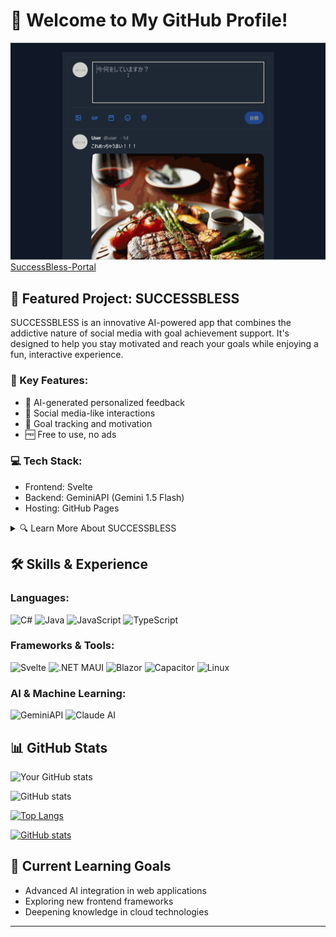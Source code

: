 # 👋 Welcome to My GitHub Profile!

![SUCCESSBLESS Demo](/ai-feedback.gif)
[SuccessBless-Portal](https://dokuturutake.github.io/SuccessBless-Portal)
## 🚀 Featured Project: SUCCESSBLESS

SUCCESSBLESS is an innovative AI-powered app that combines the addictive nature of social media with goal achievement support. It's designed to help you stay motivated and reach your goals while enjoying a fun, interactive experience.

### 🌟 Key Features:
- 🤖 AI-generated personalized feedback
- 👥 Social media-like interactions
- 🎯 Goal tracking and motivation
- 🆓 Free to use, no ads

### 💻 Tech Stack:
- Frontend: Svelte
- Backend: GeminiAPI (Gemini 1.5 Flash)
- Hosting: GitHub Pages

<details>
<summary>🔍 Learn More About SUCCESSBLESS</summary>

#### Why SUCCESSBLESS?
SUCCESSBLESS was born from the idea of harnessing the addictive nature of social media for positive goal achievement. By combining AI-powered feedback with social interactions, we've created a unique platform that keeps you motivated and engaged in your personal growth journey.

#### How It Works
1. Set your goals
2. Post updates
3. Receive AI-generated encouragement
4. Interact with other AI users
5. Stay motivated and achieve your dreams!

#### The Story Behind SUCCESSBLESS
As a developer, I noticed how social media platforms captivate users' attention. I wondered: "What if we could redirect that engagement towards personal growth?" This led to the creation of SUCCESSBLESS, an app that uses AI and social dynamics to support goal achievement.

[Try SUCCESSBLESS Now!]([https://dokuturutake.github.io/SuccessBless/])

</details>

## 🛠️ Skills & Experience

### Languages:
![C#](https://img.shields.io/badge/-C%23-239120?style=flat-square&logo=c-sharp&logoColor=white)
![Java](https://img.shields.io/badge/-Java-007396?style=flat-square&logo=java&logoColor=white)
![JavaScript](https://img.shields.io/badge/-JavaScript-F7DF1E?style=flat-square&logo=javascript&logoColor=black)
![TypeScript](https://img.shields.io/badge/-TypeScript-3178C6?style=flat-square&logo=typescript&logoColor=white)

### Frameworks & Tools:
![Svelte](https://img.shields.io/badge/-Svelte-FF3E00?style=flat-square&logo=svelte&logoColor=white)
![.NET MAUI](https://img.shields.io/badge/-.NET%20MAUI-512BD4?style=flat-square&logo=.net&logoColor=white)
![Blazor](https://img.shields.io/badge/-Blazor-512BD4?style=flat-square&logo=blazor&logoColor=white)
![Capacitor](https://img.shields.io/badge/-Capacitor-3880FF?style=flat-square&logo=capacitor&logoColor=white)
![Linux](https://img.shields.io/badge/-Linux-FCC624?style=flat-square&logo=linux&logoColor=black)

### AI & Machine Learning:
![GeminiAPI](https://img.shields.io/badge/-GeminiAPI-4285F4?style=flat-square&logo=google&logoColor=white)
![Claude AI](https://img.shields.io/badge/-Claude%20AI-000000?style=flat-square&logo=openai&logoColor=white)

## 📊 GitHub Stats

![Your GitHub stats](https://github-readme-stats.vercel.app/api?username=Dokuturutake&show_icons=true&theme=radical)

![GitHub stats](http://github-profile-summary-cards.vercel.app/api/cards/profile-details?username=Dokuturutake&theme=github)

[![Top Langs](https://github-readme-stats.vercel.app/api/top-langs/?username=Dokuturutake&layout=compact)](https://github.com/anuraghazra/github-readme-stats)

[![GitHub stats](https://github-readme-stats.vercel.app/api?username=Dokuturutake&show_icons=true)](https://github.com/anuraghazra/github-readme-stats)

## 🌱 Current Learning Goals

- Advanced AI integration in web applications
- Exploring new frontend frameworks
- Deepening knowledge in cloud technologies

---


